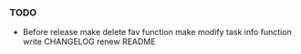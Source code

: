 ### TODO

* Before release
make delete fav function
make modify task info function
write CHANGELOG
renew README